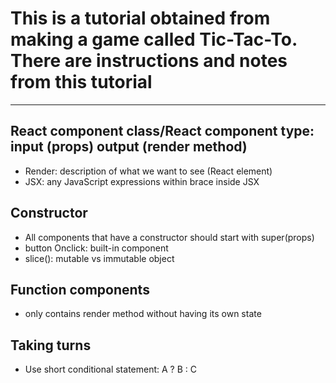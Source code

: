 # This is a tutorial obtained from making a game called Tic-Tac-To. There are instructions and notes from this tutorial
------
## React component class/React component type: input (props) output (render method)
- Render: description of what we want to see (React element)
- JSX: any JavaScript expressions within brace inside JSX

## Constructor
- All components that have a constructor should start with super(props)
- button Onclick: built-in component 
- slice(): mutable vs immutable object

## Function components
- only contains render method without having its own state

## Taking turns
- Use short conditional statement: A ? B : C